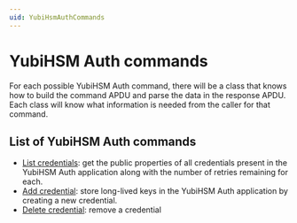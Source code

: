 ```yaml
---
uid: YubiHsmAuthCommands
---
```


<!-- Copyright 2022 Yubico AB

Licensed under the Apache License, Version 2.0 (the "License");
you may not use this file except in compliance with the License.
You may obtain a copy of the License at

    http://www.apache.org/licenses/LICENSE-2.0

Unless required by applicable law or agreed to in writing, software
distributed under the License is distributed on an "AS IS" BASIS,
WITHOUT WARRANTIES OR CONDITIONS OF ANY KIND, either express or implied.
See the License for the specific language governing permissions and
limitations under the License. -->

# YubiHSM Auth commands

For each possible YubiHSM Auth command, there will be a class that knows how to build the command APDU and parse the data in the response APDU. Each class will know what information is needed from the caller for that command.

## List of YubiHSM Auth commands

* [List credentials](xref:YubiHsmAuthCmdListCredentials): get the public properties of all credentials present in the YubiHSM Auth application along with the number of retries remaining for each.
* [Add credential](xref:YubiHsmAuthCmdAddCredential): store long-lived keys in the YubiHSM Auth application by creating a new credential.
* [Delete credential](xref:YubiHsmAuthCmdDeleteCredential): remove a credential